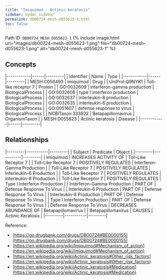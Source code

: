```yaml
---
title: "Imiquimod - Actinic keratosis"
sidebar: mydoc_sidebar
permalink: db00724-mesh-d055623-1.html
toc: false 
---
```



Path ID: `DB00724_MESH_D055623_1`
{% include image.html url="images/db00724-mesh-d055623-1.png" file="db00724-mesh-d055623-1.png" alt="db00724-mesh-d055623-1" %}

## Concepts

|------------|------|---------|
| Identifier | Name | Type    |
|------------|------|---------|
| MESH:C056493 | imiquimod | Drug |
| UniProt:Q9NYK1 | Toll-like receptor 7 | Protein |
| GO:0032609 | interferon-gamma production | BiologicalProcess |
| GO:0032606 | type I interferon production | BiologicalProcess |
| GO:0032637 | interleukin-8 production | BiologicalProcess |
| GO:0032635 | interleukin-6 production | BiologicalProcess |
| GO:0051607 | defense response to virus | BiologicalProcess |
| NCBITaxon:333922 | Betapapillomavirus | OrganismTaxon |
| MESH:D055623 | Actinic keratosis | Disease |
|------------|------|---------|

## Relationships

|---------|-----------|---------|
| Subject | Predicate | Object  |
|---------|-----------|---------|
| Imiquimod | INCREASES ACTIVITY OF | Toll-Like Receptor 7 |
| Toll-Like Receptor 7 | POSITIVELY REGULATES | Interferon-Gamma Production |
| Toll-Like Receptor 7 | POSITIVELY REGULATES | Interleukin-6 Production |
| Toll-Like Receptor 7 | POSITIVELY REGULATES | Interleukin-8 Production |
| Toll-Like Receptor 7 | POSITIVELY REGULATES | Type I Interferon Production |
| Interferon-Gamma Production | PART OF | Defense Response To Virus |
| Interleukin-6 Production | PART OF | Defense Response To Virus |
| Interleukin-8 Production | PART OF | Defense Response To Virus |
| Type I Interferon Production | PART OF | Defense Response To Virus |
| Defense Response To Virus | DECREASES ABUNDANCE OF | Betapapillomavirus |
| Betapapillomavirus | CAUSES | Actinic Keratosis |
|---------|-----------|---------|

Reference: 
  - [https://go.drugbank.com/drugs/DB00724#BE0000155](https://go.drugbank.com/drugs/DB00724#BE0000155)
  - [https://en.wikipedia.org/wiki/Imiquimod#Mechanism_of_action](https://en.wikipedia.org/wiki/Imiquimod#Mechanism_of_action)
  - [https://en.wikipedia.org/wiki/Actinic_keratosis#Other_risk_factors](https://en.wikipedia.org/wiki/Actinic_keratosis#Other_risk_factors)
  - [https://en.wikipedia.org/wiki/Actinic_keratosis#Medication](https://en.wikipedia.org/wiki/Actinic_keratosis#Medication)
